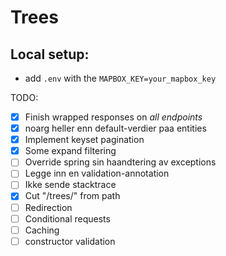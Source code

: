 # Trees 

## Local setup:
* add `.env` with the `MAPBOX_KEY=your_mapbox_key`


TODO: 
- [X] Finish wrapped responses on _all endpoints_ 
- [X] noarg heller enn default-verdier paa entities 
- [X] Implement keyset pagination 
- [X] Some expand filtering 
- [ ] Override spring sin haandtering av exceptions 
- [ ] Legge inn en validation-annotation
- [ ] Ikke sende stacktrace  
- [X] Cut "/trees/" from path
- [ ] Redirection 
- [ ] Conditional requests 
- [ ] Caching 
- [ ] constructor validation
